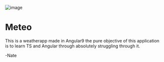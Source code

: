 ![image](https://user-images.githubusercontent.com/58314490/85928650-37cb2a00-b874-11ea-9248-0a3b81bd0127.png)

# Meteo

This is a weatherapp made in Angular9 the pure objective of this application is to learn TS and Angular through absolutely struggling through it.

-Nate
